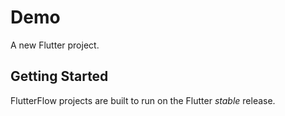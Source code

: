 # Demo

A new Flutter project.

## Getting Started

FlutterFlow projects are built to run on the Flutter _stable_ release.
